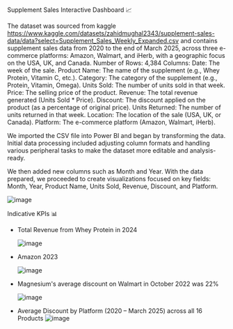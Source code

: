 Supplement Sales Interactive Dashboard 📈

The dataset was sourced from kaggle https://www.kaggle.com/datasets/zahidmughal2343/supplement-sales-data/data?select=Supplement_Sales_Weekly_Expanded.csv and contains
supplement sales data from 2020 to the end of March 2025, across three e-commerce platforms: Amazon, Walmart, and iHerb, with a geographic focus on the USA, UK, and Canada.
Number of Rows: 4,384
Columns:
Date: The week of the sale.
Product Name: The name of the supplement (e.g., Whey Protein, Vitamin C, etc.).
Category: The category of the supplement (e.g., Protein, Vitamin, Omega).
Units Sold: The number of units sold in that week.
Price: The selling price of the product.
Revenue: The total revenue generated (Units Sold * Price).
Discount: The discount applied on the product (as a percentage of original price).
Units Returned: The number of units returned in that week.
Location: The location of the sale (USA, UK, or Canada).
Platform: The e-commerce platform (Amazon, Walmart, iHerb).

We imported the CSV file into Power BI and began by transforming the data. Initial data processing included adjusting column formats and handling
various peripheral tasks to make the dataset more editable and analysis-ready.

We then added new columns such as Month and Year. With the data prepared, we proceeded to create visualizations focused on key fields:
Month, Year, Product Name, Units Sold, Revenue, Discount, and Platform.

![image](https://github.com/user-attachments/assets/50d94420-1d73-411b-95ac-aafbdbf7da86)

Indicative KPIs 📊 

- Total Revenue from Whey Protein in 2024
  
  ![image](https://github.com/user-attachments/assets/d22854eb-16fe-4b1d-be1f-9a4d8483a0e1)

- Amazon 2023
  
  ![image](https://github.com/user-attachments/assets/a2f6dfa3-2472-4505-93c1-a00e4a8adae0)

- Magnesium's average discount on Walmart in October 2022 was 22%

  ![image](https://github.com/user-attachments/assets/4f6a7ad9-a132-494a-bce9-36d4ad7850eb)

- Average Discount by Platform (2020 – March 2025) across all 16 Products
  ![image](https://github.com/user-attachments/assets/665f6f2c-442e-45cc-a05b-b00897dbc2e6)







